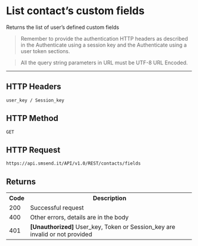 <h1>List contact’s custom fields</h1>
<p>Returns the list of user’s defined custom fields</p>
<blockquote>Remember to provide the authentication HTTP headers as described in the Authenticate using a session key and the Authenticate using a user token sections.</blockquote>
<blockquote>All the query string parameters in URL must be UTF-8 URL Encoded.</blockquote>
<hr>
<h2>HTTP Headers</h2>
<pre><code>user_key / Session_key</code></pre>
<h2>HTTP Method</h2>
<pre><code>GET</code></pre>
<h2>HTTP Request</h2>
<pre><code>https://api.smsend.it/API/v1.0/REST/contacts/fields</code></pre>
<h2>Returns</h2>
<table>
							<tbody><tr>
							  <th>Code</th>
							  <th>Description</th>
							</tr>
							<tr>
								<td>200</td>
								<td>Successful request</td>
							</tr>
							<tr>
								<td>400</td>
								<td>Other errors, details are in the body</td>
							</tr>
							<tr>
								<td>401</td>
								<td><strong>[Unauthorized]</strong> User_key, Token or Session_key are invalid or not provided</td>
							</tr>
						</tbody></table>